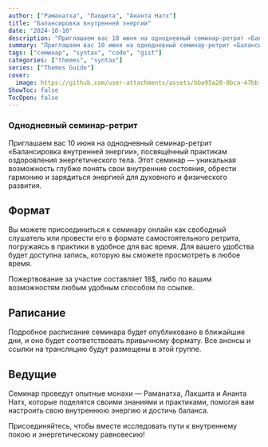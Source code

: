 ```yaml
---
author: ["Раманатха", "Лакшита", "Ананта Натх"]
title: "Балансировка внутренней энергии"
date: "2024-10-10"
description: "Приглашаем вас 10 июня на однодневный семинар-ретрит «Балансировка внутренней энергии», посвящённый практикам оздоровления энергетического тела."
summary: "Приглашаем вас 10 июня на однодневный семинар-ретрит «Балансировка внутренней энергии», посвящённый практикам оздоровления энергетического тела."
tags: ["семинар", "syntax", "code", "gist"]
categories: ["themes", "syntax"]
series: ["Themes Guide"]
cover:
  image: https://github.com/user-attachments/assets/bba95a20-0bca-47bb-8f07-bfa73f6c1645
ShowToc: false
TocOpen: false
---
```


### Однодневный семинар-ретрит

Приглашаем вас 10 июня на однодневный семинар-ретрит «Балансировка внутренней энергии», посвящённый практикам оздоровления энергетического тела. Этот семинар — уникальная возможность глубже понять свои внутренние состояния, обрести гармонию и зарядиться энергией для духовного и физического развития.

## Формат
Вы можете присоединиться к семинару онлайн как свободный слушатель или провести его в формате самостоятельного ретрита, погружаясь в практики в удобное для вас время. Для вашего удобства будет доступна запись, которую вы сможете просмотреть в любое время.

Пожертвование за участие составляет 18$, либо по вашим возможностям любым удобным способом по ссылке.

## Раписание
Подробное расписание семинара будет опубликовано в ближайшие дни, и оно будет соответствовать привычному формату. Все анонсы и ссылки на трансляцию будут размещены в этой группе.


## Ведущие
Семинар проведут опытные монахи — Раманатха, Лакшита и Ананта Натх, которые поделятся своими знаниями и практиками, помогая вам настроить свою внутреннюю энергию и достичь баланса.

Присоединяйтесь, чтобы вместе исследовать пути к внутреннему покою и энергетическому равновесию!
